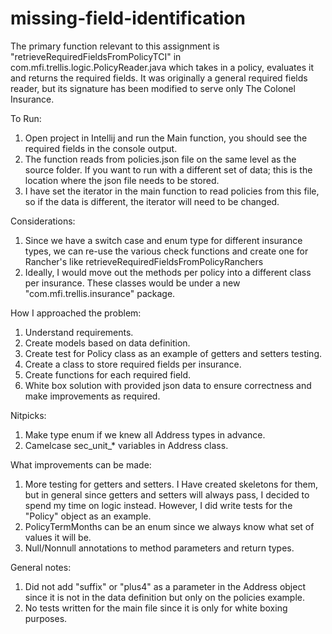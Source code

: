 # missing-field-identification

The primary function relevant to this assignment is "retrieveRequiredFieldsFromPolicyTCI" in 
com.mfi.trellis.logic.PolicyReader.java which takes in a policy, evaluates it and returns
the required fields. 
It was originally a general required fields reader, but its signature has been modified to serve
only The Colonel Insurance.

To Run:
1) Open project in Intellij and run the Main function, you should see the required fields
   in the console output.
2) The function reads from policies.json file on the same level as the source folder. If
   you want to run with a different set of data; this is the location where the json file
   needs to be stored.
3) I have set the iterator in the main function to read policies from this file,
   so if the data is different, the iterator will need to be changed.

Considerations:
1) Since we have a switch case and enum type for different insurance types, we can re-use the
   various check functions and create one for Rancher's like retrieveRequiredFieldsFromPolicyRanchers
2) Ideally, I would move out the methods per policy into a different class per insurance.
   These classes would be under a new "com.mfi.trellis.insurance" package.

How I approached the problem:
1) Understand requirements.
2) Create models based on data definition.
3) Create test for Policy class as an example of getters and setters testing.
4) Create a class to store required fields per insurance.
5) Create functions for each required field.
6) White box solution with provided json data to ensure correctness and make improvements as required.

Nitpicks:
1) Make type enum if we knew all Address types in advance.
2) Camelcase sec_unit_* variables in Address class.

What improvements can be made:
1) More testing for getters and setters. I Have created skeletons for them, but in general since getters and setters 
   will always pass, I decided to spend my time on logic instead. However, I did write tests for the "Policy" object as an example.
2) PolicyTermMonths can be an enum since we always know what set of values it will be.
3) Null/Nonnull annotations to method parameters and return types.
   
General notes:
1) Did not add "suffix" or "plus4" as a parameter in the Address object since it is not in the 
   data definition but only on the policies example.
2) No tests written for the main file since it is only for white boxing purposes.